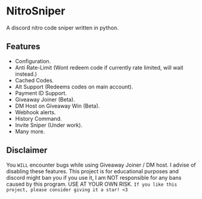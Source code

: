 NitroSniper
==========

A discord nitro code sniper written in python.

Features
-------------

- Configuration.
- Anti Rate-Limit (Wont redeem code if currently rate limited, will wait instead.)
- Cached Codes.
- Alt Support (Redeems codes on main account).
- Payment ID Support.
- Giveaway Joiner (Beta).
- DM Host on Giveaway Win (Beta).
- Webhook alerts.
- History Command.
- Invite Sniper (Under work).
- Many more.

Disclaimer
-------------
You `WILL` encounter bugs while using Giveaway Joiner / DM host. I advise of disabling these features.
This project is for educational purposes and discord might ban you if you use it, I am NOT responsible for any bans caused by this program. USE AT YOUR OWN RISK.
`If you like this project, please consider giving it a star! <3`
